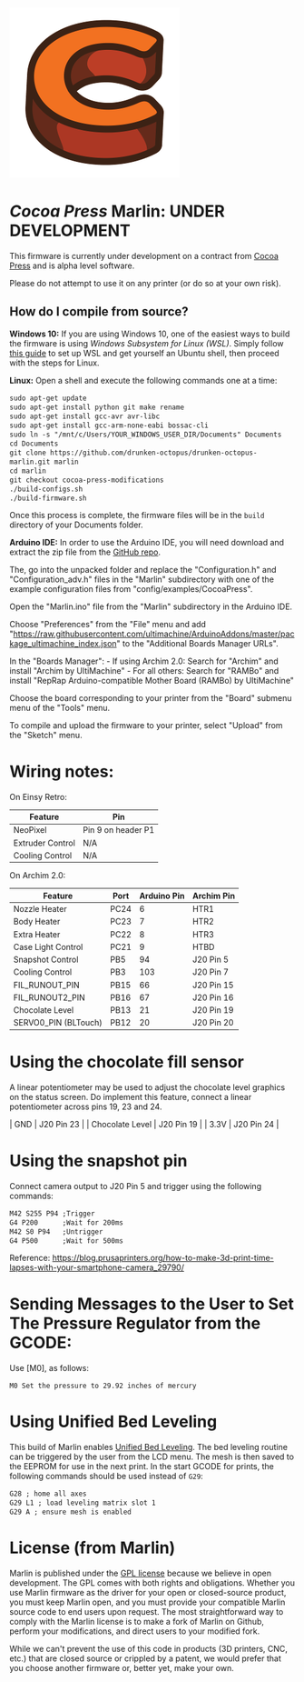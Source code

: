 ﻿![alt text][logo]

# *Cocoa Press* Marlin: UNDER DEVELOPMENT

This firmware is currently under development on a contract from [Cocoa Press] and is alpha level software.

Please do not attempt to use it on any printer (or do so at your own risk).

## How do I compile from source?

**Windows 10:** If you are using Windows 10, one of the easiest ways to build the firmware is using *Windows Subsystem for Linux (WSL)*. Simply follow [this guide] to set up WSL and get yourself an Ubuntu shell, then proceed with the steps for Linux.

**Linux:** Open a shell and execute the following commands one at a time:

```
sudo apt-get update
sudo apt-get install python git make rename
sudo apt-get install gcc-avr avr-libc
sudo apt-get install gcc-arm-none-eabi bossac-cli
sudo ln -s "/mnt/c/Users/YOUR_WINDOWS_USER_DIR/Documents" Documents
cd Documents
git clone https://github.com/drunken-octopus/drunken-octopus-marlin.git marlin
cd marlin
git checkout cocoa-press-modifications
./build-configs.sh
./build-firmware.sh
```

Once this process is complete, the firmware files will be in the `build` directory of your Documents folder.

**Arduino IDE:** In order to use the Arduino IDE, you will need download and extract the zip file from the [GitHub repo].

The, go into the unpacked folder and replace the "Configuration.h" and "Configuration_adv.h" files in the "Marlin" subdirectory with one of the example configuration files from "config/examples/CocoaPress".

Open the "Marlin.ino" file from the "Marlin" subdirectory in the Arduino IDE.

Choose "Preferences" from the "File" menu and add "https://raw.githubusercontent.com/ultimachine/ArduinoAddons/master/package_ultimachine_index.json" to the "Additional Boards Manager URLs".

In the "Boards Manager":
    - If using Archim 2.0: Search for "Archim" and install "Archim by UltiMachine"
    - For all others: Search for "RAMBo" and install "RepRap Arduino-compatible Mother Board (RAMBo) by UltiMachine"

Choose the board corresponding to your printer from the "Board" submenu menu of the "Tools" menu.

To compile and upload the firmware to your printer, select "Upload" from the "Sketch" menu.

# Wiring notes:

On Einsy Retro:

| Feature          | Pin                 |
|------------------|---------------------|
| NeoPixel         | Pin 9 on header P1  |
| Extruder Control | N/A                 |
| Cooling Control  | N/A                 |
  
On Archim 2.0:

| Feature                | Port  | Arduino Pin | Archim Pin |
|------------------------|-------|-------------|------------|
| Nozzle Heater          | PC24  | 6           | HTR1       |
| Body Heater            | PC23  | 7           | HTR2       |
| Extra Heater           | PC22  | 8           | HTR3       |
| Case Light Control     | PC21  | 9           | HTBD       |
| Snapshot Control       | PB5   | 94          | J20 Pin 5  |
| Cooling Control        | PB3   | 103         | J20 Pin 7  |
| FIL_RUNOUT_PIN         | PB15  | 66          | J20 Pin 15 |
| FIL_RUNOUT2_PIN        | PB16  | 67          | J20 Pin 16 |
| Chocolate Level        | PB13  | 21          | J20 Pin 19 |
| SERVO0_PIN (BLTouch)   | PB12  | 20          | J20 Pin 20 |

# Using the chocolate fill sensor

A linear potentiometer may be used to adjust the chocolate level graphics on the status screen. Do implement this feature, connect a linear potentiometer
across pins 19, 23 and 24.

| GND                    | J20 Pin 23 |
| Chocolate Level        | J20 Pin 19 |
| 3.3V                   | J20 Pin 24 |

# Using the snapshot pin

Connect camera output to J20 Pin 5 and trigger using the following commands:

```
M42 S255 P94 ;Trigger
G4 P200      ;Wait for 200ms
M42 S0 P94   ;Untrigger
G4 P500      ;Wait for 500ms
```

Reference: https://blog.prusaprinters.org/how-to-make-3d-print-time-lapses-with-your-smartphone-camera_29790/

# Sending Messages to the User to Set The Pressure Regulator from the GCODE:

Use [M0], as follows:

```
M0 Set the pressure to 29.92 inches of mercury
```

# Using Unified Bed Leveling

This build of Marlin enables [Unified Bed Leveling]. The bed leveling routine can be triggered by the user from the LCD menu. The mesh is then saved to the EEPROM for use in the next print. In the start GCODE for prints, the following commands should be used instead of `G29`:

```
G28 ; home all axes
G29 L1 ; load leveling matrix slot 1
G29 A ; ensure mesh is enabled
```

# License (from Marlin)

Marlin is published under the [GPL license](/LICENSE) because we believe in open development. The GPL comes with both rights and obligations. Whether you use Marlin firmware as the driver for your open or closed-source product, you must keep Marlin open, and you must provide your compatible Marlin source code to end users upon request. The most straightforward way to comply with the Marlin license is to make a fork of Marlin on Github, perform your modifications, and direct users to your modified fork.

While we can't prevent the use of this code in products (3D printers, CNC, etc.) that are closed source or crippled by a patent, we would prefer that you choose another firmware or, better yet, make your own.

[logo]: https://github.com/marcio-cp/cocoa-press-marlin/raw/master/artwork/cp-logo-small.jpg "Cocoa Press Logo"
[Cocoa Press]: https://www.cocoapress.com
[this guide]: https://www.howtogeek.com/249966/how-to-install-and-use-the-linux-bash-shell-on-windows-10/
[GitHub repo]: https://github.com/marcio-cp/cocoa-press-marlin
[M1]:http://marlinfw.org/docs/gcode/M000-M001.html
[Unified Bed Leveling]:https://marlinfw.org/docs/features/unified_bed_leveling.html
